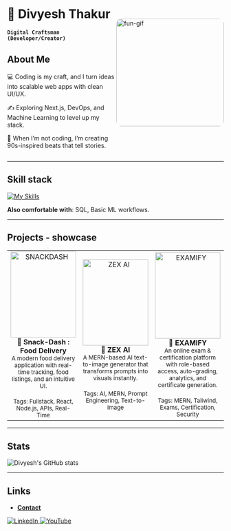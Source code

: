 <!-- Top section with Image on Right -->
<div style="display: flex; align-items: center; justify-content: space-between;">
  <div>
    
# 👑 Divyesh Thakur  
**`Digital Craftsman (Developer/Creator)`**  

## About Me
💻 Coding is my craft, and I turn ideas into scalable web apps with clean UI/UX.  

✍️ Exploring Next.js, DevOps, and Machine Learning to level up my stack.  

🎵 When I’m not coding, I’m creating 90s-inspired beats that tell stories.  

  </div>
  <div>
    <img src="https://user-images.githubusercontent.com/74038190/212741999-016fddbd-617a-4448-8042-0ecf907aea25.gif" 
         alt="fun-gif"
         width="250"
         style="border-radius:12px;"/>
  </div>
</div>

---

## Skill stack
<!-- Skill icons provided by skill-icons. Full icon list and names:
     https://github.com/tandpfun/skill-icons?tab=readme-ov-file#icons-list -->
[![My Skills](https://skillicons.dev/icons?i=java,javascript,react,mongodb,git,github,tailwind,nodejs,&theme=light)](https://skillicons.dev)  

**Also comfortable with**: SQL, Basic ML workflows.  

---

## Projects - showcase  

<table>
  <tr>
    <td align="center" width="33%">
        <img src="https://media.gettyimages.com/id/1404009564/vector/food-delivery-concept.jpg?s=612x612&w=0&k=20&c=v3C97YQu612tkg3RGiEhpEzEz5-p9AYHViwAwKTgZyA="
             alt="SNACKDASH"
             style="width:100%; height:200px; object-fit:cover;"/>
      <br/>
      <b> 🍔 Snack-Dash : Food Delivery</b><br/>
      <sub>A modern food delivery application with real-time tracking, food listings, and an intuitive UI.</sub><br/>
      <br/>
      <sub>Tags: Fullstack, React, Node.js, APIs, Real-Time</sub>
    </td>
    <td align="center" width="33%">
        <img src="https://media.gettyimages.com/id/1346301198/photo/robotic-arms-making-tree.jpg?s=612x612&w=0&k=20&c=oUNhMJmieD7k6uBYH088OkHKah1GSjvCqXPUMbRQaOY="
             alt="ZEX AI"
             style="width:100%; height:200px; object-fit:cover;"/>
      <br/>
      <b> 🤖 ZEX AI</b><br/>
      <sub>A MERN-based AI text-to-image generator that transforms prompts into visuals instantly.</sub><br/>
      <br/>
      <sub>Tags: AI, MERN, Prompt Engineering, Text-to-Image</sub>
    </td>
    <td align="center" width="33%">
        <img src="https://media.gettyimages.com/id/1442429496/vector/educational-exam-flat-design-vector-illustration.jpg?s=612x612&w=0&k=20&c=9jmGx4jKsEwRUJ74Q6_w-hVqGe6GRW4GUIGqVhQjLZM="
             alt="EXAMIFY"
             style="width:100%; height:200px; object-fit:cover;"/>
      <br/>
      <b> 📝 EXAMIFY </b><br/>
      <sub>An online exam & certification platform with role-based access, auto-grading, analytics, and certificate generation.</sub><br/>
      <br/>
      <sub>Tags: MERN, Tailwind, Exams, Certification, Security</sub>
    </td>
  </tr>
</table>

---

## Stats  
    
![Divyesh's GitHub stats](https://github-readme-stats.vercel.app/api?username=divyeshthaakur&show_icons=true&theme=gruvbox)  

---

## Links  
- [**Contact**](mailto:thaakurdivyesh@gmail.com)  

<a href="https://www.linkedin.com/in/thaakur-divyesh/" target="blank">
  <img src="https://skillicons.dev/icons?i=linkedin" alt="LinkedIn" />
</a>

<a href="https://www.youtube.com/channel/UCNVFQDH0ltPfXGb3jTaXkIA" target="blank">
  <img src="https://img.shields.io/badge/YouTube-FF0000?style=for-the-badge&logo=youtube&logoColor=white" 
       alt="YouTube"/>
</a>
